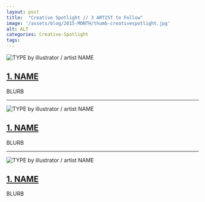 ```yaml
---
layout: post
title:  "Creative Spotlight // 3 ARTIST to Follow"
image: '/assets/blog/2015-MONTH/thumb-creativespotlight.jpg'
alt: ALT
categories: Creative-Spotlight
tags: 
---
```


<p class="intro"></p>

![TYPE by illustrator / artist NAME](/assets/blog/2015-MONTH/IMGIMG.jpg "TYPE by illustrator / artist NAME")

[1. NAME](http://URL)
---
BLURB

* * *

![TYPE by illustrator / artist NAME](/assets/blog/2015-MONTH/IMG.jpg "TYPE by illustrator / artist NAME")

[1. NAME](http://URL)
---
BLURB

* * *

![TYPE by illustrator / artist NAME](/assets/blog/2015-MONTH/IMG.jpg "TYPE by illustrator / artist NAME")

[1. NAME](http://URL)
---
BLURB